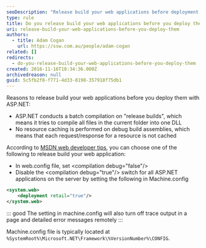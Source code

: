 ```yaml
---
seoDescription: "Release build your web applications before deployment to optimize performance and security with ASP.NET by compiling all files into one DLL and disabling resource caching."
type: rule
title: Do you release build your web applications before you deploy them?
uri: release-build-your-web-applications-before-you-deploy-them
authors:
  - title: Adam Cogan
    url: https://ssw.com.au/people/adam-cogan
related: []
redirects:
  - do-you-release-build-your-web-applications-before-you-deploy-them
created: 2016-11-16T18:34:36.000Z
archivedreason: null
guid: 5c5fb2f8-f771-4d33-8198-357918f75db1
---
```


Reasons to release build your web applications before you deploy them with ASP.NET:

* ASP.NET conducts a batch compilation on "release builds", which means it tries to compile all files in the current folder into one DLL
* No resource caching is performed on debug build assemblies, which means that each request/response for a resource is not cached

According to [MSDN web developer tips](https://blogs.msdn.microsoft.com), you can choose one of the following to release build your web application:

* In web.config file, set &lt;compilation debug="false"/&gt;
* Disable the &lt;compilation debug="true"/&gt; switch for all ASP.NET applications on the server by setting the following in Machine.config

<!--endintro-->


```xml
<system.web> 
    <deployment retail="true"/> 
</system.web>
```
::: good
The setting in machine.config will also turn off trace output in a page and detailed error messages remotely
:::

Machine.config file is typically located at `%SystemRoot%\Microsoft.NET\Framework\%VersionNumber%\CONFIG`.
